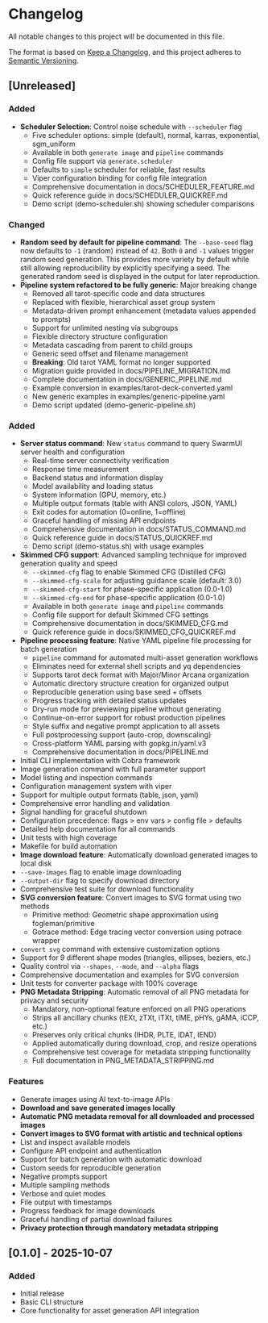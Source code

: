 # Changelog

All notable changes to this project will be documented in this file.

The format is based on [Keep a Changelog](https://keepachangelog.com/en/1.0.0/),
and this project adheres to [Semantic Versioning](https://semver.org/spec/v2.0.0.html).

## [Unreleased]

### Added
- **Scheduler Selection**: Control noise schedule with `--scheduler` flag
  - Five scheduler options: simple (default), normal, karras, exponential, sgm_uniform
  - Available in both `generate image` and `pipeline` commands
  - Config file support via `generate.scheduler`
  - Defaults to `simple` scheduler for reliable, fast results
  - Viper configuration binding for config file integration
  - Comprehensive documentation in docs/SCHEDULER_FEATURE.md
  - Quick reference guide in docs/SCHEDULER_QUICKREF.md
  - Demo script (demo-scheduler.sh) showing scheduler comparisons

### Changed
- **Random seed by default for pipeline command**: The `--base-seed` flag now defaults to `-1` (random)
  instead of `42`. Both `0` and `-1` values trigger random seed generation. This provides more variety by 
  default while still allowing reproducibility by explicitly specifying a seed. The generated random seed 
  is displayed in the output for later reproduction.
- **Pipeline system refactored to be fully generic**: Major breaking change
  - Removed all tarot-specific code and data structures
  - Replaced with flexible, hierarchical asset group system
  - Metadata-driven prompt enhancement (metadata values appended to prompts)
  - Support for unlimited nesting via subgroups
  - Flexible directory structure configuration
  - Metadata cascading from parent to child groups
  - Generic seed offset and filename management
  - **Breaking**: Old tarot YAML format no longer supported
  - Migration guide provided in docs/PIPELINE_MIGRATION.md
  - Complete documentation in docs/GENERIC_PIPELINE.md
  - Example conversion in examples/tarot-deck-converted.yaml
  - New generic examples in examples/generic-pipeline.yaml
  - Demo script updated (demo-generic-pipeline.sh)

### Added
- **Server status command**: New `status` command to query SwarmUI server health and configuration
  - Real-time server connectivity verification
  - Response time measurement
  - Backend status and information display
  - Model availability and loading status
  - System information (GPU, memory, etc.)
  - Multiple output formats (table with ANSI colors, JSON, YAML)
  - Exit codes for automation (0=online, 1=offline)
  - Graceful handling of missing API endpoints
  - Comprehensive documentation in docs/STATUS_COMMAND.md
  - Quick reference guide in docs/STATUS_QUICKREF.md
  - Demo script (demo-status.sh) with usage examples
- **Skimmed CFG support**: Advanced sampling technique for improved generation quality and speed
  - `--skimmed-cfg` flag to enable Skimmed CFG (Distilled CFG)
  - `--skimmed-cfg-scale` for adjusting guidance scale (default: 3.0)
  - `--skimmed-cfg-start` for phase-specific application (0.0-1.0)
  - `--skimmed-cfg-end` for phase-specific application (0.0-1.0)
  - Available in both `generate image` and `pipeline` commands
  - Config file support for default Skimmed CFG settings
  - Comprehensive documentation in docs/SKIMMED_CFG.md
  - Quick reference guide in docs/SKIMMED_CFG_QUICKREF.md
- **Pipeline processing feature**: Native YAML pipeline file processing for batch generation
  - `pipeline` command for automated multi-asset generation workflows
  - Eliminates need for external shell scripts and yq dependencies
  - Supports tarot deck format with Major/Minor Arcana organization
  - Automatic directory structure creation for organized output
  - Reproducible generation using base seed + offsets
  - Progress tracking with detailed status updates
  - Dry-run mode for previewing pipeline without generating
  - Continue-on-error support for robust production pipelines
  - Style suffix and negative prompt application to all assets
  - Full postprocessing support (auto-crop, downscaling)
  - Cross-platform YAML parsing with gopkg.in/yaml.v3
  - Comprehensive documentation in docs/PIPELINE.md
- Initial CLI implementation with Cobra framework
- Image generation command with full parameter support
- Model listing and inspection commands
- Configuration management system with viper
- Support for multiple output formats (table, json, yaml)
- Comprehensive error handling and validation
- Signal handling for graceful shutdown
- Configuration precedence: flags > env vars > config file > defaults
- Detailed help documentation for all commands
- Unit tests with high coverage
- Makefile for build automation
- **Image download feature**: Automatically download generated images to local disk
- `--save-images` flag to enable image downloading
- `--output-dir` flag to specify download directory
- Comprehensive test suite for download functionality
- **SVG conversion feature**: Convert images to SVG format using two methods
  - Primitive method: Geometric shape approximation using fogleman/primitive
  - Gotrace method: Edge tracing vector conversion using potrace wrapper
- `convert svg` command with extensive customization options
- Support for 9 different shape modes (triangles, ellipses, beziers, etc.)
- Quality control via `--shapes`, `--mode`, and `--alpha` flags
- Comprehensive documentation and examples for SVG conversion
- Unit tests for converter package with 100% coverage
- **PNG Metadata Stripping**: Automatic removal of all PNG metadata for privacy and security
  - Mandatory, non-optional feature enforced on all PNG operations
  - Strips all ancillary chunks (tEXt, zTXt, iTXt, tIME, pHYs, gAMA, iCCP, etc.)
  - Preserves only critical chunks (IHDR, PLTE, IDAT, IEND)
  - Applied automatically during download, crop, and resize operations
  - Comprehensive test coverage for metadata stripping functionality
  - Full documentation in PNG_METADATA_STRIPPING.md

### Features
- Generate images using AI text-to-image APIs
- **Download and save generated images locally**
- **Automatic PNG metadata removal for all downloaded and processed images**
- **Convert images to SVG format with artistic and technical options**
- List and inspect available models
- Configure API endpoint and authentication
- Support for batch generation with automatic download
- Custom seeds for reproducible generation
- Negative prompts support
- Multiple sampling methods
- Verbose and quiet modes
- File output with timestamps
- Progress feedback for image downloads
- Graceful handling of partial download failures
- **Privacy protection through mandatory metadata stripping**

## [0.1.0] - 2025-10-07

### Added
- Initial release
- Basic CLI structure
- Core functionality for asset generation API integration
